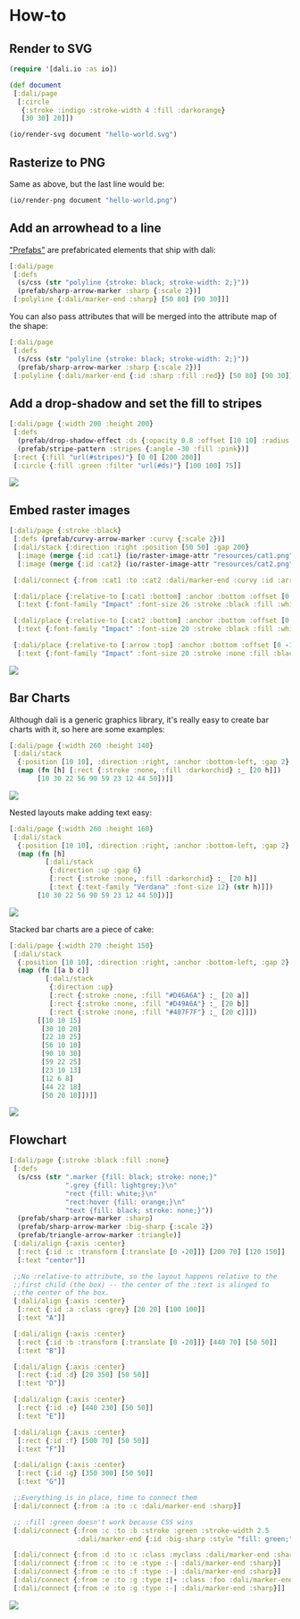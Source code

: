 # How-to

## Render to SVG

```clojure
(require '[dali.io :as io])

(def document
 [:dali/page
  [:circle
   {:stroke :indigo :stroke-width 4 :fill :darkorange}
   [30 30] 20]])

(io/render-svg document "hello-world.svg")
```

## Rasterize to PNG

Same as above, but the last line would be:

```clojure
(io/render-png document "hello-world.png")
```

## Add an arrowhead to a line

["Prefabs"](prefab.md) are prefabricated elements that ship with dali:

```clojure
[:dali/page
 [:defs
  (s/css (str "polyline {stroke: black; stroke-width: 2;}"))
  (prefab/sharp-arrow-marker :sharp {:scale 2})]
 [:polyline {:dali/marker-end :sharp} [50 80] [90 30]]]
```

You can also pass attributes that will be merged into the attribute
map of the shape:

```clojure
[:dali/page
 [:defs
  (s/css (str "polyline {stroke: black; stroke-width: 2;}"))
  (prefab/sharp-arrow-marker :sharp {:scale 2})]
 [:polyline {:dali/marker-end {:id :sharp :fill :red}} [50 80] [90 30]]]
```

## Add a drop-shadow and set the fill to stripes

```clojure
[:dali/page {:width 200 :height 200}
 [:defs
  (prefab/drop-shadow-effect :ds {:opacity 0.8 :offset [10 10] :radius 10})
  (prefab/stripe-pattern :stripes {:angle -30 :fill :pink})]
 [:rect {:fill "url(#stripes)"} [0 0] [200 200]]
 [:circle {:fill :green :filter "url(#ds)"} [100 100] 75]]
```
![](https://rawgit.com/stathissideris/dali/master/examples/output/drop-shadow.svg)

## Embed raster images

```clojure
[:dali/page {:stroke :black}
 [:defs (prefab/curvy-arrow-marker :curvy {:scale 2})]
 [:dali/stack {:direction :right :position [50 50] :gap 200}
  [:image (merge {:id :cat1} (io/raster-image-attr "resources/cat1.png" :png))]
  [:image (merge {:id :cat2} (io/raster-image-attr "resources/cat2.png" :png))]]

 [:dali/connect {:from :cat1 :to :cat2 :dali/marker-end :curvy :id :arrow :stroke-width 4}]

 [:dali/place {:relative-to [:cat1 :bottom] :anchor :bottom :offset [0 -10]}
  [:text {:font-family "Impact" :font-size 26 :stroke :black :fill :white} "I CAN HAZ"]]

 [:dali/place {:relative-to [:cat2 :bottom] :anchor :bottom :offset [0 -10]}
  [:text {:font-family "Impact" :font-size 20 :stroke :black :fill :white} "CHEEZEBURGER"]]

 [:dali/place {:relative-to [:arrow :top] :anchor :bottom :offset [0 -10]}
  [:text {:font-family "Impact" :font-size 20 :stroke :none :fill :black} "but of course!"]]]
```
![](https://rawgit.com/stathissideris/dali/master/examples/output/images1.svg)

## Bar Charts

Although dali is a generic graphics library, it's really easy to create
bar charts with it, so here are some examples:

```clojure
[:dali/page {:width 260 :height 140}
 [:dali/stack
  {:position [10 10], :direction :right, :anchor :bottom-left, :gap 2}
  (map (fn [h] [:rect {:stroke :none, :fill :darkorchid} :_ [20 h]])
       [10 30 22 56 90 59 23 12 44 50])]]
```
![](https://rawgit.com/stathissideris/dali/master/examples/output/graph1.svg)

Nested layouts make adding text easy:

```clojure
[:dali/page {:width 260 :height 160}
 [:dali/stack
  {:position [10 10], :direction :right, :anchor :bottom-left, :gap 2}
  (map (fn [h]
         [:dali/stack
          {:direction :up :gap 6}
          [:rect {:stroke :none, :fill :darkorchid} :_ [20 h]]
          [:text {:text-family "Verdana" :font-size 12} (str h)]])
       [10 30 22 56 90 59 23 12 44 50])]]
```
![](https://rawgit.com/stathissideris/dali/master/examples/output/graph2.svg)

Stacked bar charts are a piece of cake:

```clojure
[:dali/page {:width 270 :height 150}
 [:dali/stack
  {:position [10 10], :direction :right, :anchor :bottom-left, :gap 2}
  (map (fn [[a b c]]
         [:dali/stack
          {:direction :up}
          [:rect {:stroke :none, :fill "#D46A6A"} :_ [20 a]]
          [:rect {:stroke :none, :fill "#D49A6A"} :_ [20 b]]
          [:rect {:stroke :none, :fill "#407F7F"} :_ [20 c]]])
       [[10 10 15]
        [30 10 20]
        [22 10 25]
        [56 10 10]
        [90 10 30]
        [59 22 25]
        [23 10 13]
        [12 6 8]
        [44 22 18]
        [50 20 10]])]]
```
![](https://rawgit.com/stathissideris/dali/master/examples/output/graph3.svg)

## Flowchart

```clojure
[:dali/page {:stroke :black :fill :none}
 [:defs
  (s/css (str ".marker {fill: black; stroke: none;}"
              ".grey {fill: lightgrey;}\n"
              "rect {fill: white;}\n"
              "rect:hover {fill: orange;}\n"
              "text {fill: black; stroke: none;}"))
  (prefab/sharp-arrow-marker :sharp)
  (prefab/sharp-arrow-marker :big-sharp {:scale 2})
  (prefab/triangle-arrow-marker :triangle)]
 [:dali/align {:axis :center}
  [:rect {:id :c :transform [:translate [0 -20]]} [200 70] [120 150]]
  [:text "center"]]

 ;;No :relative-to attribute, so the layout happens relative to the
 ;;first child (the box) -- the center of the :text is alinged to
 ;;the center of the box.
 [:dali/align {:axis :center}
  [:rect {:id :a :class :grey} [20 20] [100 100]]
  [:text "A"]]

 [:dali/align {:axis :center}
  [:rect {:id :b :transform [:translate [0 -20]]} [440 70] [50 50]]
  [:text "B"]]

 [:dali/align {:axis :center}
  [:rect {:id :d} [20 350] [50 50]]
  [:text "D"]]

 [:dali/align {:axis :center}
  [:rect {:id :e} [440 230] [50 50]]
  [:text "E"]]

 [:dali/align {:axis :center}
  [:rect {:id :f} [500 70] [50 50]]
  [:text "F"]]

 [:dali/align {:axis :center}
  [:rect {:id :g} [350 300] [50 50]]
  [:text "G"]]

 ;;Everything is in place, time to connect them
 [:dali/connect {:from :a :to :c :dali/marker-end :sharp}]

 ;; :fill :green doesn't work because CSS wins
 [:dali/connect {:from :c :to :b :stroke :green :stroke-width 2.5
                 :dali/marker-end {:id :big-sharp :style "fill: green;"}}]

 [:dali/connect {:from :d :to :c :class :myclass :dali/marker-end :sharp}]
 [:dali/connect {:from :c :to :e :type :-| :dali/marker-end :sharp}]
 [:dali/connect {:from :e :to :f :type :-| :dali/marker-end :sharp}]
 [:dali/connect {:from :e :to :g :type :|- :class :foo :dali/marker-end :triangle}]
 [:dali/connect {:from :e :to :g :type :-| :dali/marker-end :sharp}]]
```

![](https://rawgit.com/stathissideris/dali/master/examples/output/connect1.svg)
